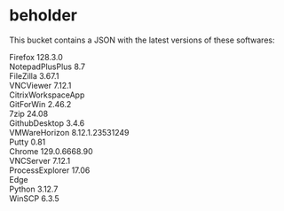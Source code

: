 # beholder
This bucket contains a JSON with the latest versions of these softwares:

Firefox            128.3.0          
NotepadPlusPlus    8.7              
FileZilla          3.67.1           
VNCViewer          7.12.1           
CitrixWorkspaceApp                
GitForWin          2.46.2           
7zip               24.08            
GithubDesktop      3.4.6            
VMWareHorizon      8.12.1.23531249  
Putty              0.81             
Chrome             129.0.6668.90    
VNCServer          7.12.1           
ProcessExplorer    17.06            
Edge                              
Python             3.12.7           
WinSCP             6.3.5            



